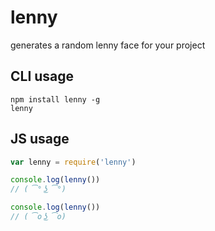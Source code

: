# lenny

generates a random lenny face for your project

## CLI usage

```
npm install lenny -g
lenny
```

## JS usage

```js
var lenny = require('lenny')

console.log(lenny())
// ( ͡° ͜ʖ ͡°)

console.log(lenny())
// ( ͡o ͜ʖ ͡o)
```
